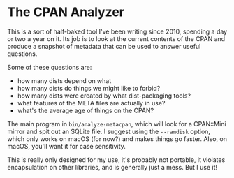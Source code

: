 # The CPAN Analyzer

This is a sort of half-baked tool I've been writing since 2010, spending a
day or two a year on it.  Its job is to look at the current contents of the
CPAN and produce a snapshot of metadata that can be used to answer useful
questions.

Some of these questions are:

* how many dists depend on what
* how many dists do things we might like to forbid?
* how many dists were created by what dist-packaging tools?
* what features of the META files are actually in use?
* what's the average age of things on the CPAN?

The main program in `bin/analyze-metacpan`, which will look for a CPAN::Mini
mirror and spit out an SQLite file.  I suggest using the `--ramdisk` option,
which only works on macOS (for now?) and makes things go faster.  Also, on
macOS, you'll want it for case sensitivity.

This is really only designed for my use, it's probably not portable, it
violates encapsulation on other libraries, and is generally just a mess.  But I
use it!
